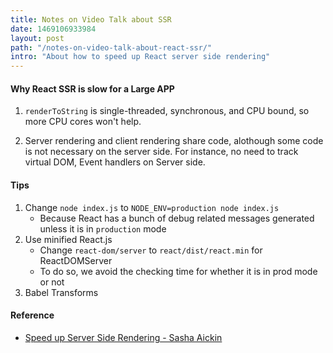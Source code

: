 ```yaml
---
title: Notes on Video Talk about SSR
date: 1469106933984
layout: post
path: "/notes-on-video-talk-about-react-ssr/"
intro: "About how to speed up React server side rendering"
---
```




#### Why React SSR is slow for a Large APP

1.  `renderToString` is single-threaded, synchronous, and CPU bound, so more CPU cores won't help.

2.  Server rendering and client rendering share code, alothough some code is not necessary on the server side. For instance, no need to track virtual DOM, Event handlers on Server side.


#### Tips
1. Change `node index.js` to `NODE_ENV=production node index.js`
    - Because React has a bunch of debug related messages generated unless it is in `production` mode
2. Use minified React.js
    - Change `react-dom/server` to `react/dist/react.min` for ReactDOMServer
    - To do so, we avoid the checking time for whether it is in prod mode or not
3. Babel Transforms


#### Reference

- [Speed up Server Side Rendering - Sasha Aickin](https://www.youtube.com/watch?v=PnpfGy7q96U)